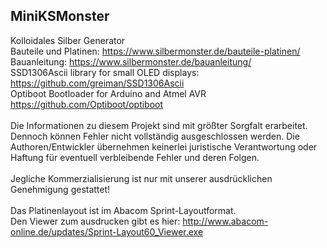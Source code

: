 ## **MiniKSMonster**
Kolloidales Silber Generator</br>
Bauteile und Platinen: https://www.silbermonster.de/bauteile-platinen/</br>
Bauanleitung: https://www.silbermonster.de/bauanleitung/</br>
SSD1306Ascii library for small OLED displays: https://github.com/greiman/SSD1306Ascii</br>
Optiboot Bootloader for Arduino and Atmel AVR https://github.com/Optiboot/optiboot</br>
</br>
Die Informationen zu diesem Projekt sind mit größter Sorgfalt erarbeitet. Dennoch können Fehler nicht vollständig ausgeschlossen werden. Die Authoren/Entwickler übernehmen keinerlei juristische Verantwortung oder Haftung für eventuell verbleibende Fehler und deren Folgen.</br>
</br>
Jegliche Kommerzialisierung ist nur mit unserer ausdrücklichen Genehmigung gestattet!</br>
</br>
Das Platinenlayout ist im Abacom Sprint-Layoutformat.</br>
Den Viewer zum ausdrucken gibt es hier: http://www.abacom-online.de/updates/Sprint-Layout60_Viewer.exe